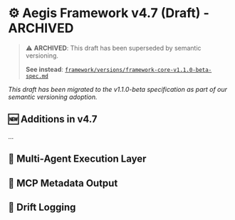 <!--
@aegisBlueprint: framework-core
@version: 4.7-draft
@mode: strict
@intent: ARCHIVED - Features migrated to v2.4.0-beta specification
@context:
- This file has been archived as part of semantic versioning migration
- Features from this draft have been migrated to framework-core-v1.1.0-beta-spec.md
- Do not implement features from this file - use the v1.1.0-beta spec instead

@migrationNote: See framework/versions/framework-core-v1.1.0-beta-spec.md for current feature planning
@newFeatures: [MIGRATED TO v1.1.0-beta]
- Multi-agent execution support → Multi-Agent Execution Layer
- Model Context Protocol (MCP) metadata emission → MCP Metadata Output
- Blueprint execution metadata with run logs → Blueprint Execution Metadata
- Snapshot testing across lean/strict/full modes → Enhanced Testing
- Adapter interface for tech stack translation → Enhanced Adapter Interface
- Drift logging: human-in-the-loop input and YAML sidecar → Drift Logging & Human-in-the-Loop
- CLI updates to support all of the above → CLI enhancements in v1.1.0-beta
-->

# ⚙️ Aegis Framework v4.7 (Draft) - ARCHIVED

> ⚠️ **ARCHIVED**: This draft has been superseded by semantic versioning.
>
> **See instead**: [`framework/versions/framework-core-v1.1.0-beta-spec.md`](framework-core-v1.1.0-beta-spec.md)

_This draft has been migrated to the v1.1.0-beta specification as part of our semantic versioning adoption._

## 🆕 Additions in v4.7

...

## 🔁 Multi-Agent Execution Layer

<!--
@task: Define how preferredAgents is declared and resolved.
@context: Each Blueprint should declare one or more agents. Execution engine must hydrate blueprints using the agent contract.
-->

## 📄 MCP Metadata Output

<!--
@task: Define mcpContext fields to emit at runtime. Should be compatible with OpenAI MCP spec.
-->

## 🧠 Drift Logging

<!--
@task: Add schema for drift-log.YAML. Reference types like drift, regression, hallucination, etc.
-->
